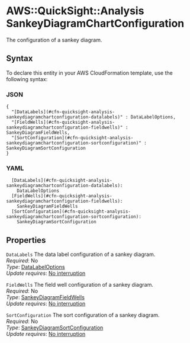 # AWS::QuickSight::Analysis SankeyDiagramChartConfiguration<a name="aws-properties-quicksight-analysis-sankeydiagramchartconfiguration"></a>

The configuration of a sankey diagram\.

## Syntax<a name="aws-properties-quicksight-analysis-sankeydiagramchartconfiguration-syntax"></a>

To declare this entity in your AWS CloudFormation template, use the following syntax:

### JSON<a name="aws-properties-quicksight-analysis-sankeydiagramchartconfiguration-syntax.json"></a>

```
{
  "[DataLabels](#cfn-quicksight-analysis-sankeydiagramchartconfiguration-datalabels)" : DataLabelOptions,
  "[FieldWells](#cfn-quicksight-analysis-sankeydiagramchartconfiguration-fieldwells)" : SankeyDiagramFieldWells,
  "[SortConfiguration](#cfn-quicksight-analysis-sankeydiagramchartconfiguration-sortconfiguration)" : SankeyDiagramSortConfiguration
}
```

### YAML<a name="aws-properties-quicksight-analysis-sankeydiagramchartconfiguration-syntax.yaml"></a>

```
  [DataLabels](#cfn-quicksight-analysis-sankeydiagramchartconfiguration-datalabels): 
    DataLabelOptions
  [FieldWells](#cfn-quicksight-analysis-sankeydiagramchartconfiguration-fieldwells): 
    SankeyDiagramFieldWells
  [SortConfiguration](#cfn-quicksight-analysis-sankeydiagramchartconfiguration-sortconfiguration): 
    SankeyDiagramSortConfiguration
```

## Properties<a name="aws-properties-quicksight-analysis-sankeydiagramchartconfiguration-properties"></a>

`DataLabels`  <a name="cfn-quicksight-analysis-sankeydiagramchartconfiguration-datalabels"></a>
The data label configuration of a sankey diagram\.  
*Required*: No  
*Type*: [DataLabelOptions](aws-properties-quicksight-analysis-datalabeloptions.md)  
*Update requires*: [No interruption](https://docs.aws.amazon.com/AWSCloudFormation/latest/UserGuide/using-cfn-updating-stacks-update-behaviors.html#update-no-interrupt)

`FieldWells`  <a name="cfn-quicksight-analysis-sankeydiagramchartconfiguration-fieldwells"></a>
The field well configuration of a sankey diagram\.  
*Required*: No  
*Type*: [SankeyDiagramFieldWells](aws-properties-quicksight-analysis-sankeydiagramfieldwells.md)  
*Update requires*: [No interruption](https://docs.aws.amazon.com/AWSCloudFormation/latest/UserGuide/using-cfn-updating-stacks-update-behaviors.html#update-no-interrupt)

`SortConfiguration`  <a name="cfn-quicksight-analysis-sankeydiagramchartconfiguration-sortconfiguration"></a>
The sort configuration of a sankey diagram\.  
*Required*: No  
*Type*: [SankeyDiagramSortConfiguration](aws-properties-quicksight-analysis-sankeydiagramsortconfiguration.md)  
*Update requires*: [No interruption](https://docs.aws.amazon.com/AWSCloudFormation/latest/UserGuide/using-cfn-updating-stacks-update-behaviors.html#update-no-interrupt)